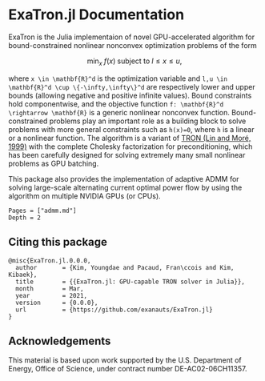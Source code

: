# ExaTron.jl Documentation

ExaTron is the Julia implementaion of novel GPU-accelerated algorithm for bound-constrained nonlinear nonconvex optimization problems of the form
```math
\min_x \; f(x) \; \text{subject to} \; l \leq x \leq u,
```
where ``x \in \mathbf{R}^d`` is the optimization variable and ``l,u \in \mathbf{R}^d \cup \{-\infty,\infty\}^d`` are respectively lower and upper bounds (allowing negative and positive infinite values).
Bound constraints hold componentwise, and the objective function ``f: \mathbf{R}^d \rightarrow \mathbf{R}`` is a generic nonlinear nonconvex function.
Bound-constrained problems play an important role as a building block to solve problems with more general constraints such as ``h(x)=0``, where ``h`` is a linear or a nonlinear function.
The algorithm is a variant of [TRON (Lin and Moré, 1999)](https://www.mcs.anl.gov/~more/tron) with the complete Cholesky factorization for preconditioning, which has been carefully designed for solving extremely many small nonlinear problems as GPU batching.

This package also provides the implementation of adaptive ADMM for solving large-scale alternating current optimal power flow by using the algorithm on multiple NVIDIA GPUs (or CPUs). 

```@contents
Pages = ["admm.md"]
Depth = 2
```

## Citing this package

```
@misc{ExaTron.jl.0.0.0,
  author       = {Kim, Youngdae and Pacaud, Fran\ccois and Kim, Kibaek},
  title        = {{ExaTron.jl: GPU-capable TRON solver in Julia}},
  month        = Mar,
  year         = 2021,
  version      = {0.0.0},
  url          = {https://github.com/exanauts/ExaTron.jl}
}
```

## Acknowledgements

This material is based upon work supported by the U.S. Department of Energy, Office of Science, under contract number DE-AC02-06CH11357.
